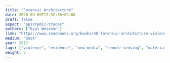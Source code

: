 ```yaml
---
title: "Forensic Architecture"
date: 2020-09-09T17:32:36+02:00
draft: false
aspect: "epistemic-traces"
authors: ["Eyal Weizman"]
link: "https://www.zonebooks.org/books/50-forensic-architecture-violence-at-the-threshold-of-detectability"
medium: "book"
year: 2017
tags: ["violence", "evidence", "new media", "remote sensing", "material analysis"]
weight: 5
---
```

